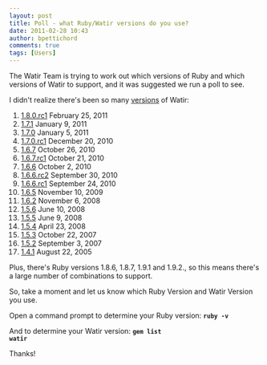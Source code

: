 ```yaml
---
layout: post
title: Poll - what Ruby/Watir versions do you use?
date: 2011-02-28 10:43
author: bpettichord
comments: true
tags: [Users]
---
```

The Watir Team is trying to work out which versions of Ruby and which versions of Watir to support, and it was suggested we run a poll to see.
<!--more-->

I didn't realize there's been so many <a href="http://rubygems.org/gems/watir/versions">versions</a> of Watir:
<div>
<ol>
	<li> <a href="http://rubygems.org/gems/watir/versions/1.8.0.rc1">1.8.0.rc1</a> February 25, 2011</li>
	<li> <a href="http://rubygems.org/gems/watir/versions/1.7.1">1.7.1</a> January  9, 2011</li>
	<li> <a href="http://rubygems.org/gems/watir/versions/1.7.0">1.7.0</a> January  5, 2011</li>
	<li> <a href="http://rubygems.org/gems/watir/versions/1.7.0.rc1">1.7.0.rc1</a> December 20, 2010</li>
	<li> <a href="http://rubygems.org/gems/watir/versions/1.6.7">1.6.7</a> October 26, 2010</li>
	<li> <a href="http://rubygems.org/gems/watir/versions/1.6.7.rc1">1.6.7.rc1</a> October 21, 2010</li>
	<li> <a href="http://rubygems.org/gems/watir/versions/1.6.6">1.6.6</a> October  2, 2010</li>
	<li> <a href="http://rubygems.org/gems/watir/versions/1.6.6.rc2">1.6.6.rc2</a> September 30, 2010</li>
	<li> <a href="http://rubygems.org/gems/watir/versions/1.6.6.rc1">1.6.6.rc1</a> September 24, 2010</li>
	<li> <a href="http://rubygems.org/gems/watir/versions/1.6.5">1.6.5</a> November 10, 2009</li>
	<li> <a href="http://rubygems.org/gems/watir/versions/1.6.2">1.6.2</a> November  6, 2008</li>
	<li> <a href="http://rubygems.org/gems/watir/versions/1.5.6">1.5.6</a> June 10, 2008</li>
	<li> <a href="http://rubygems.org/gems/watir/versions/1.5.5">1.5.5</a> June  9, 2008</li>
	<li> <a href="http://rubygems.org/gems/watir/versions/1.5.4">1.5.4</a> April 23, 2008</li>
	<li> <a href="http://rubygems.org/gems/watir/versions/1.5.3">1.5.3</a> October 22, 2007</li>
	<li> <a href="http://rubygems.org/gems/watir/versions/1.5.2">1.5.2</a> September  3, 2007</li>
	<li> <a href="http://rubygems.org/gems/watir/versions/1.4.1">1.4.1</a> August 22, 2005</li>
</ol>
</div>
Plus, there's Ruby versions 1.8.6, 1.8.7, 1.9.1 and 1.9.2., so this means there's a large number of combinations to support.

So, take a moment and let us know which Ruby Version and Watir Version you use.

Open a command prompt to determine your Ruby version: <strong><code>ruby -v</code></strong>

And to determine your Watir version: <strong><code>gem list watir</code></strong>

Thanks!
